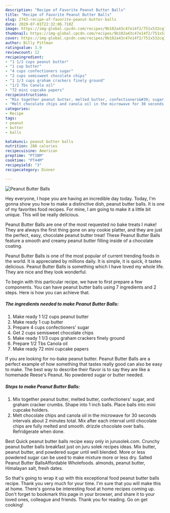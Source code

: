 ```yaml
---
description: "Recipe of Favorite Peanut Butter Balls"
title: "Recipe of Favorite Peanut Butter Balls"
slug: 2743-recipe-of-favorite-peanut-butter-balls
date: 2020-07-01T22:32:06.710Z
image: https://img-global.cpcdn.com/recipes/9b102a43c47e14f2/751x532cq70/peanut-butter-balls-recipe-main-photo.jpg
thumbnail: https://img-global.cpcdn.com/recipes/9b102a43c47e14f2/751x532cq70/peanut-butter-balls-recipe-main-photo.jpg
cover: https://img-global.cpcdn.com/recipes/9b102a43c47e14f2/751x532cq70/peanut-butter-balls-recipe-main-photo.jpg
author: Billy Pittman
ratingvalue: 3.9
reviewcount: 12
recipeingredient:
- "1 1/2 cups peanut butter"
- "1 cup butter"
- "4 cups confectioners sugar"
- "2 cups semisweet chocolate chips"
- "1 1/3 cups graham crackers finely ground"
- "1/2 Tbs Canola oil"
- "72 mini cupcake papers"
recipeinstructions:
- "Mix together peanut butter, melted butter, confectioners&#39; sugar, and graham cracker crumbs. Shape into 1 inch balls. Place balls into mini cupcake holders."
- "Melt chocolate chips and canola oil in the microwave for 30 seconds intervals about 2 minutes total. Mix after each interval until chocolate chips are fully melted and smooth. drizzle chocolate over balls. Refridgerate when done."
categories:
- Recipe
tags:
- peanut
- butter
- balls

katakunci: peanut butter balls 
nutrition: 288 calories
recipecuisine: American
preptime: "PT38M"
cooktime: "PT44M"
recipeyield: "3"
recipecategory: Dinner

---
```



![Peanut Butter Balls](https://img-global.cpcdn.com/recipes/9b102a43c47e14f2/751x532cq70/peanut-butter-balls-recipe-main-photo.jpg)

Hey everyone, I hope you are having an incredible day today. Today, I'm gonna show you how to make a distinctive dish, peanut butter balls. It is one of my favorites food recipes. For mine, I am going to make it a little bit unique. This will be really delicious.

Peanut Butter Balls are one of the most requested no bake treats I make! They are always the first thing gone on any cookie platter, and they are just the perfect, easy, chocolate peanut butter treat! These Peanut Butter Balls feature a smooth and creamy peanut butter filling inside of a chocolate coating.

Peanut Butter Balls is one of the most popular of current trending foods in the world. It is appreciated by millions daily. It is simple, it is quick, it tastes delicious. Peanut Butter Balls is something which I have loved my whole life. They are nice and they look wonderful.


To begin with this particular recipe, we have to first prepare a few components. You can have peanut butter balls using 7 ingredients and 2 steps. Here is how you can achieve that.

<!--inarticleads1-->

##### The ingredients needed to make Peanut Butter Balls:

1. Make ready 1 1/2 cups peanut butter
1. Make ready 1 cup butter
1. Prepare 4 cups confectioners&#39; sugar
1. Get 2 cups semisweet chocolate chips
1. Make ready 1 1/3 cups graham crackers finely ground
1. Prepare 1/2 Tbs Canola oil
1. Make ready 72 mini cupcake papers


If you are looking for no-bake peanut butter. Peanut Butter Balls are a perfect example of how something that tastes really good can also be easy to make. The best way to describe their flavor is to say they are like a homemade Reese&#39;s Peanut. No powdered sugar or butter needed. 

<!--inarticleads2-->

##### Steps to make Peanut Butter Balls:

1. Mix together peanut butter, melted butter, confectioners&#39; sugar, and graham cracker crumbs. Shape into 1 inch balls. Place balls into mini cupcake holders.
1. Melt chocolate chips and canola oil in the microwave for 30 seconds intervals about 2 minutes total. Mix after each interval until chocolate chips are fully melted and smooth. drizzle chocolate over balls. Refridgerate when done.


Best Quick peanut butter balls recipe easy only in jurusolek.com. Crunchy peanut butter balls breakfast just on juru solek recipes ideas. Mix butter, peanut butter, and powdered sugar until well blended. More or less powdered sugar can be used to make mixture more or less dry. Salted Peanut Butter BallsAffordable Wholefoods. almonds, peanut butter, Himalayan salt, fresh dates. 

So that's going to wrap it up with this exceptional food peanut butter balls recipe. Thank you very much for your time. I'm sure that you will make this at home. There's gonna be interesting food at home recipes coming up. Don't forget to bookmark this page in your browser, and share it to your loved ones, colleague and friends. Thank you for reading. Go on get cooking!
